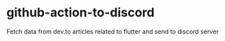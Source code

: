 # github-action-to-discord
Fetch data from dev.to articles related to flutter and send to discord server
